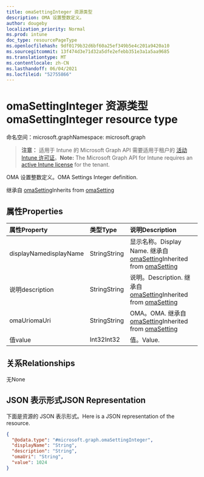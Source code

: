 ```yaml
---
title: omaSettingInteger 资源类型
description: OMA 设置整数定义。
author: dougeby
localization_priority: Normal
ms.prod: intune
doc_type: resourcePageType
ms.openlocfilehash: 9df0179b32d6bf60a25ef349b5e4c201a9420a10
ms.sourcegitcommit: 13f474d3e71d32a5dfe2efebb351e3a1a5aa9685
ms.translationtype: MT
ms.contentlocale: zh-CN
ms.lasthandoff: 06/04/2021
ms.locfileid: "52755866"
---
```

# <a name="omasettinginteger-resource-type"></a><span data-ttu-id="a10ba-103">omaSettingInteger 资源类型</span><span class="sxs-lookup"><span data-stu-id="a10ba-103">omaSettingInteger resource type</span></span>

<span data-ttu-id="a10ba-104">命名空间：microsoft.graph</span><span class="sxs-lookup"><span data-stu-id="a10ba-104">Namespace: microsoft.graph</span></span>

> <span data-ttu-id="a10ba-105">**注意：** 适用于 Intune 的 Microsoft Graph API 需要适用于租户的 [活动 Intune 许可证](https://go.microsoft.com/fwlink/?linkid=839381)。</span><span class="sxs-lookup"><span data-stu-id="a10ba-105">**Note:** The Microsoft Graph API for Intune requires an [active Intune license](https://go.microsoft.com/fwlink/?linkid=839381) for the tenant.</span></span>

<span data-ttu-id="a10ba-106">OMA 设置整数定义。</span><span class="sxs-lookup"><span data-stu-id="a10ba-106">OMA Settings Integer definition.</span></span>


<span data-ttu-id="a10ba-107">继承自 [omaSetting](../resources/intune-deviceconfig-omasetting.md)</span><span class="sxs-lookup"><span data-stu-id="a10ba-107">Inherits from [omaSetting](../resources/intune-deviceconfig-omasetting.md)</span></span>

## <a name="properties"></a><span data-ttu-id="a10ba-108">属性</span><span class="sxs-lookup"><span data-stu-id="a10ba-108">Properties</span></span>
|<span data-ttu-id="a10ba-109">属性</span><span class="sxs-lookup"><span data-stu-id="a10ba-109">Property</span></span>|<span data-ttu-id="a10ba-110">类型</span><span class="sxs-lookup"><span data-stu-id="a10ba-110">Type</span></span>|<span data-ttu-id="a10ba-111">说明</span><span class="sxs-lookup"><span data-stu-id="a10ba-111">Description</span></span>|
|:---|:---|:---|
|<span data-ttu-id="a10ba-112">displayName</span><span class="sxs-lookup"><span data-stu-id="a10ba-112">displayName</span></span>|<span data-ttu-id="a10ba-113">String</span><span class="sxs-lookup"><span data-stu-id="a10ba-113">String</span></span>|<span data-ttu-id="a10ba-114">显示名称。</span><span class="sxs-lookup"><span data-stu-id="a10ba-114">Display Name.</span></span> <span data-ttu-id="a10ba-115">继承自 [omaSetting](../resources/intune-deviceconfig-omasetting.md)</span><span class="sxs-lookup"><span data-stu-id="a10ba-115">Inherited from [omaSetting](../resources/intune-deviceconfig-omasetting.md)</span></span>|
|<span data-ttu-id="a10ba-116">说明</span><span class="sxs-lookup"><span data-stu-id="a10ba-116">description</span></span>|<span data-ttu-id="a10ba-117">String</span><span class="sxs-lookup"><span data-stu-id="a10ba-117">String</span></span>|<span data-ttu-id="a10ba-118">说明。</span><span class="sxs-lookup"><span data-stu-id="a10ba-118">Description.</span></span> <span data-ttu-id="a10ba-119">继承自 [omaSetting](../resources/intune-deviceconfig-omasetting.md)</span><span class="sxs-lookup"><span data-stu-id="a10ba-119">Inherited from [omaSetting](../resources/intune-deviceconfig-omasetting.md)</span></span>|
|<span data-ttu-id="a10ba-120">omaUri</span><span class="sxs-lookup"><span data-stu-id="a10ba-120">omaUri</span></span>|<span data-ttu-id="a10ba-121">String</span><span class="sxs-lookup"><span data-stu-id="a10ba-121">String</span></span>|<span data-ttu-id="a10ba-122">OMA。</span><span class="sxs-lookup"><span data-stu-id="a10ba-122">OMA.</span></span> <span data-ttu-id="a10ba-123">继承自 [omaSetting](../resources/intune-deviceconfig-omasetting.md)</span><span class="sxs-lookup"><span data-stu-id="a10ba-123">Inherited from [omaSetting](../resources/intune-deviceconfig-omasetting.md)</span></span>|
|<span data-ttu-id="a10ba-124">值</span><span class="sxs-lookup"><span data-stu-id="a10ba-124">value</span></span>|<span data-ttu-id="a10ba-125">Int32</span><span class="sxs-lookup"><span data-stu-id="a10ba-125">Int32</span></span>|<span data-ttu-id="a10ba-126">值。</span><span class="sxs-lookup"><span data-stu-id="a10ba-126">Value.</span></span>|

## <a name="relationships"></a><span data-ttu-id="a10ba-127">关系</span><span class="sxs-lookup"><span data-stu-id="a10ba-127">Relationships</span></span>
<span data-ttu-id="a10ba-128">无</span><span class="sxs-lookup"><span data-stu-id="a10ba-128">None</span></span>

## <a name="json-representation"></a><span data-ttu-id="a10ba-129">JSON 表示形式</span><span class="sxs-lookup"><span data-stu-id="a10ba-129">JSON Representation</span></span>
<span data-ttu-id="a10ba-130">下面是资源的 JSON 表示形式。</span><span class="sxs-lookup"><span data-stu-id="a10ba-130">Here is a JSON representation of the resource.</span></span>
<!-- {
  "blockType": "resource",
  "@odata.type": "microsoft.graph.omaSettingInteger"
}
-->
``` json
{
  "@odata.type": "#microsoft.graph.omaSettingInteger",
  "displayName": "String",
  "description": "String",
  "omaUri": "String",
  "value": 1024
}
```




